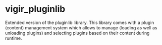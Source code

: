 # vigir_pluginlib
Extended version of the pluginlib library. This library comes with a plugin (content) management system which allows to manage (loading as well as unloading plugins) and selecting plugins based on their content during runtime.

